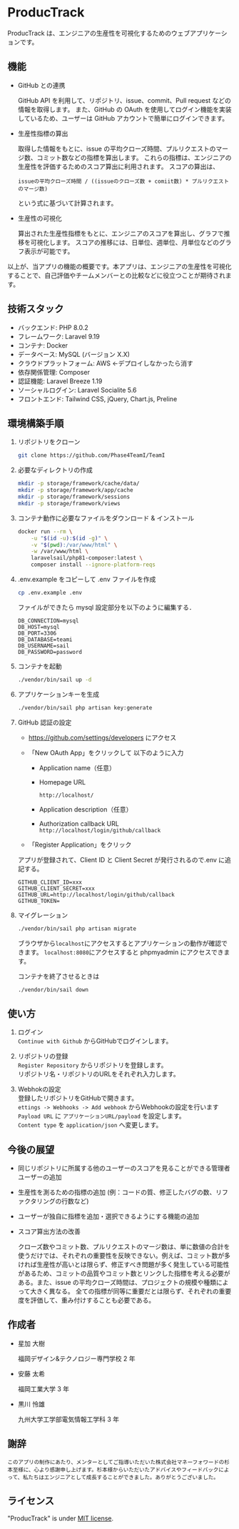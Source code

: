 # ProducTrack

ProducTrack は、エンジニアの生産性を可視化するためのウェブアプリケーションです。

## 機能

-   GitHub との連携

    GitHub API を利用して、リポジトリ、issue、commit、Pull request などの情報を取得します。
    また、GitHub の OAuth を使用してログイン機能を実装しているため、ユーザーは GitHub アカウントで簡単にログインできます。

-   生産性指標の算出

    取得した情報をもとに、issue の平均クローズ時間、プルリクエストのマージ数、コミット数などの指標を算出します。
    これらの指標は、エンジニアの生産性を評価するためのスコア算出に利用されます。
    スコアの算出は、

    `issueの平均クローズ時間 / ((issueのクローズ数 + comiit数) * プルリクエストのマージ数)`

    という式に基づいて計算されます。

-   生産性の可視化

    算出された生産性指標をもとに、エンジニアのスコアを算出し、グラフで推移を可視化します。
    スコアの推移には、日単位、週単位、月単位などのグラフ表示が可能です。

以上が、当アプリの機能の概要です。本アプリは、エンジニアの生産性を可視化することで、自己評価やチームメンバーとの比較などに役立つことが期待されます。

## 技術スタック

-   バックエンド: PHP 8.0.2
-   フレームワーク: Laravel 9.19
-   コンテナ: Docker
-   データベース: MySQL (バージョン X.X)
-   クラウドプラットフォーム: AWS <-デプロイしなかったら消す
-   依存関係管理: Composer
-   認証機能: Laravel Breeze 1.19
-   ソーシャルログイン: Laravel Socialite 5.6
-   フロントエンド: Tailwind CSS, jQuery, Chart.js, Preline

## 環境構築手順

1. リポジトリをクローン

    ```sh
    git clone https://github.com/Phase4TeamI/TeamI
    ```

2. 必要なディレクトリの作成

    ```sh
    mkdir -p storage/framework/cache/data/
    mkdir -p storage/framework/app/cache
    mkdir -p storage/framework/sessions
    mkdir -p storage/framework/views
    ```

3. コンテナ動作に必要なファイルをダウンロード & インストール

    ```sh
    docker run --rm \
        -u "$(id -u):$(id -g)" \
        -v "$(pwd):/var/www/html" \
        -w /var/www/html \
        laravelsail/php81-composer:latest \
        composer install --ignore-platform-reqs
    ```

4. .env.example をコピーして .env ファイルを作成

    ```sh
    cp .env.example .env
    ```

    ファイルができたら mysql 設定部分を以下のように編集する．

    ```bash:.env
    DB_CONNECTION=mysql
    DB_HOST=mysql
    DB_PORT=3306
    DB_DATABASE=teami
    DB_USERNAME=sail
    DB_PASSWORD=password
    ```

5. コンテナを起動

    ```sh
    ./vendor/bin/sail up -d
    ```

6. アプリケーションキーを生成

    ```sh
    ./vendor/bin/sail php artisan key:generate
    ```

7. GitHub 認証の設定

    - https://github.com/settings/developers にアクセス
    - 「New OAuth App」をクリックして
      以下のように入力

        - Application name（任意）

        - Homepage URL

            `http://localhost/`

        - Application description（任意）

        - Authorization callback URL
          `http://localhost/login/github/callback`

    - 「Register Application」をクリック

    アプリが登録されて、Client ID と Client Secret が発行されるので.env に追記する。

    ```bash:.env
    GITHUB_CLIENT_ID=xxx
    GITHUB_CLIENT_SECRET=xxx
    GITHUB_URL=http://localhost/login/github/callback
    GITHUB_TOKEN=
    ```

8. マイグレーション

    ```sh
    ./vendor/bin/sail php artisan migrate
    ```

    ブラウザから`localhost`にアクセスするとアプリケーションの動作が確認できます。
    `localhost:8080`にアクセスすると phpmyadmin にアクセスできます。

    コンテナを終了させるときは

    ```sh
    ./vendor/bin/sail down
    ```

## 使い方

1. ログイン  
    `Continue with Github` からGitHubでログインします。  
    
2. リポジトリの登録  
    `Register Repository` からリポジトリを登録します。  
    リポジトリ名・リポジトリのURLをそれぞれ入力します。  

3. Webhokの設定  
    登録したリポジトリをGitHubで開きます。  
    `ettings -> Webhooks -> Add webhook` からWebhookの設定を行います  
    `Payload URL` に `アプリケーションURL/payload` を設定します。  
    `Content type` を `application/json` へ変更します。  

## 今後の展望

-   同じリポジトリに所属する他のユーザーのスコアを見ることができる管理者ユーザーの追加
-   生産性を測るための指標の追加 (例：コードの質、修正したバグの数、リファクタリングの行数など)
-   ユーザーが独自に指標を追加・選択できるようにする機能の追加
-   スコア算出方法の改善

    クローズ数やコミット数、プルリクエストのマージ数は、単に数値の合計を使うだけでは、それぞれの重要性を反映できない。例えば、コミット数が多ければ生産性が高いとは限らず、修正すべき問題が多く発生している可能性があるため、コミットの品質やコミット数とリンクした指標を考える必要がある。また、issue の平均クローズ時間は、プロジェクトの規模や種類によって大きく異なる。
    全ての指標が同等に重要だとは限らず、それぞれの重要度を評価して、重み付けすることも必要である。

## 作成者

-   星加 大樹

    福岡デザイン&テクノロジー専門学校 2 年

-   安藤 太希

    福岡工業大学 3 年

-   黒川 怜雄

    九州大学工学部電気情報工学科 3 年

## 謝辞

    このアプリの制作にあたり、メンターとしてご指導いただいた株式会社マネーフォワードの杉本至様に、心より感謝申し上げます。杉本様からいただいたアドバイスやフィードバックによって、私たちはエンジニアとして成長することができました。ありがとうございました。

## ライセンス

"ProducTrack" is under [MIT license](https://en.wikipedia.org/wiki/MIT_License).
